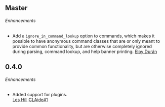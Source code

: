 ## Master

###### Enhancements

* Add a `ignore_in_command_lookup` option to commands, which makes it possible
  to have anonymous command classes that are or only meant to provide common
  functionality, but are otherwise completely ignored during parsing, command
  lookup, and help banner printing.
  [Eloy Durán](https://github.com/alloy)


## 0.4.0

###### Enhancements

* Added support for plugins.  
  [Les Hill](https://github.com/leshill)
  [CLAide#1](https://github.com/CocoaPods/CLAide/pull/1)

